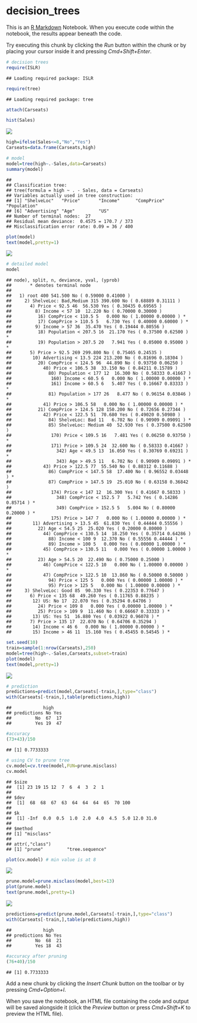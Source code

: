 decision\_trees
================

This is an [R Markdown](http://rmarkdown.rstudio.com) Notebook. When you execute code within the notebook, the results appear beneath the code.

Try executing this chunk by clicking the *Run* button within the chunk or by placing your cursor inside it and pressing *Cmd+Shift+Enter*.

``` r
# decision trees
require(ISLR)
```

    ## Loading required package: ISLR

``` r
require(tree)
```

    ## Loading required package: tree

``` r
attach(Carseats)

hist(Sales)
```

![](decisiontrees_notebook_files/figure-markdown_github/unnamed-chunk-1-1.png)

``` r
high=ifelse(Sales<=8,"No","Yes")
Carseats=data.frame(Carseats,high)
```

``` r
# model 
model=tree(high~.-Sales,data=Carseats)
summary(model)
```

    ## 
    ## Classification tree:
    ## tree(formula = high ~ . - Sales, data = Carseats)
    ## Variables actually used in tree construction:
    ## [1] "ShelveLoc"   "Price"       "Income"      "CompPrice"   "Population" 
    ## [6] "Advertising" "Age"         "US"         
    ## Number of terminal nodes:  27 
    ## Residual mean deviance:  0.4575 = 170.7 / 373 
    ## Misclassification error rate: 0.09 = 36 / 400

``` r
plot(model)
text(model,pretty=1)
```

![](decisiontrees_notebook_files/figure-markdown_github/unnamed-chunk-2-1.png)

``` r
# detailed model
model
```

    ## node), split, n, deviance, yval, (yprob)
    ##       * denotes terminal node
    ## 
    ##   1) root 400 541.500 No ( 0.59000 0.41000 )  
    ##     2) ShelveLoc: Bad,Medium 315 390.600 No ( 0.68889 0.31111 )  
    ##       4) Price < 92.5 46  56.530 Yes ( 0.30435 0.69565 )  
    ##         8) Income < 57 10  12.220 No ( 0.70000 0.30000 )  
    ##          16) CompPrice < 110.5 5   0.000 No ( 1.00000 0.00000 ) *
    ##          17) CompPrice > 110.5 5   6.730 Yes ( 0.40000 0.60000 ) *
    ##         9) Income > 57 36  35.470 Yes ( 0.19444 0.80556 )  
    ##          18) Population < 207.5 16  21.170 Yes ( 0.37500 0.62500 ) *
    ##          19) Population > 207.5 20   7.941 Yes ( 0.05000 0.95000 ) *
    ##       5) Price > 92.5 269 299.800 No ( 0.75465 0.24535 )  
    ##        10) Advertising < 13.5 224 213.200 No ( 0.81696 0.18304 )  
    ##          20) CompPrice < 124.5 96  44.890 No ( 0.93750 0.06250 )  
    ##            40) Price < 106.5 38  33.150 No ( 0.84211 0.15789 )  
    ##              80) Population < 177 12  16.300 No ( 0.58333 0.41667 )  
    ##               160) Income < 60.5 6   0.000 No ( 1.00000 0.00000 ) *
    ##               161) Income > 60.5 6   5.407 Yes ( 0.16667 0.83333 ) *
    ##              81) Population > 177 26   8.477 No ( 0.96154 0.03846 ) *
    ##            41) Price > 106.5 58   0.000 No ( 1.00000 0.00000 ) *
    ##          21) CompPrice > 124.5 128 150.200 No ( 0.72656 0.27344 )  
    ##            42) Price < 122.5 51  70.680 Yes ( 0.49020 0.50980 )  
    ##              84) ShelveLoc: Bad 11   6.702 No ( 0.90909 0.09091 ) *
    ##              85) ShelveLoc: Medium 40  52.930 Yes ( 0.37500 0.62500 )  
    ##               170) Price < 109.5 16   7.481 Yes ( 0.06250 0.93750 ) *
    ##               171) Price > 109.5 24  32.600 No ( 0.58333 0.41667 )  
    ##                 342) Age < 49.5 13  16.050 Yes ( 0.30769 0.69231 ) *
    ##                 343) Age > 49.5 11   6.702 No ( 0.90909 0.09091 ) *
    ##            43) Price > 122.5 77  55.540 No ( 0.88312 0.11688 )  
    ##              86) CompPrice < 147.5 58  17.400 No ( 0.96552 0.03448 ) *
    ##              87) CompPrice > 147.5 19  25.010 No ( 0.63158 0.36842 )  
    ##               174) Price < 147 12  16.300 Yes ( 0.41667 0.58333 )  
    ##                 348) CompPrice < 152.5 7   5.742 Yes ( 0.14286 0.85714 ) *
    ##                 349) CompPrice > 152.5 5   5.004 No ( 0.80000 0.20000 ) *
    ##               175) Price > 147 7   0.000 No ( 1.00000 0.00000 ) *
    ##        11) Advertising > 13.5 45  61.830 Yes ( 0.44444 0.55556 )  
    ##          22) Age < 54.5 25  25.020 Yes ( 0.20000 0.80000 )  
    ##            44) CompPrice < 130.5 14  18.250 Yes ( 0.35714 0.64286 )  
    ##              88) Income < 100 9  12.370 No ( 0.55556 0.44444 ) *
    ##              89) Income > 100 5   0.000 Yes ( 0.00000 1.00000 ) *
    ##            45) CompPrice > 130.5 11   0.000 Yes ( 0.00000 1.00000 ) *
    ##          23) Age > 54.5 20  22.490 No ( 0.75000 0.25000 )  
    ##            46) CompPrice < 122.5 10   0.000 No ( 1.00000 0.00000 ) *
    ##            47) CompPrice > 122.5 10  13.860 No ( 0.50000 0.50000 )  
    ##              94) Price < 125 5   0.000 Yes ( 0.00000 1.00000 ) *
    ##              95) Price > 125 5   0.000 No ( 1.00000 0.00000 ) *
    ##     3) ShelveLoc: Good 85  90.330 Yes ( 0.22353 0.77647 )  
    ##       6) Price < 135 68  49.260 Yes ( 0.11765 0.88235 )  
    ##        12) US: No 17  22.070 Yes ( 0.35294 0.64706 )  
    ##          24) Price < 109 8   0.000 Yes ( 0.00000 1.00000 ) *
    ##          25) Price > 109 9  11.460 No ( 0.66667 0.33333 ) *
    ##        13) US: Yes 51  16.880 Yes ( 0.03922 0.96078 ) *
    ##       7) Price > 135 17  22.070 No ( 0.64706 0.35294 )  
    ##        14) Income < 46 6   0.000 No ( 1.00000 0.00000 ) *
    ##        15) Income > 46 11  15.160 Yes ( 0.45455 0.54545 ) *

``` r
set.seed(10)
train=sample(1:nrow(Carseats),250)
model=tree(high~.-Sales,Carseats,subset=train)
plot(model)
text(model,pretty=1)
```

![](decisiontrees_notebook_files/figure-markdown_github/unnamed-chunk-3-1.png)

``` r
# prediction
predictions=predict(model,Carseats[-train,],type="class")
with(Carseats[-train,],table(predictions,high))
```

    ##            high
    ## predictions No Yes
    ##         No  67  17
    ##         Yes 19  47

``` r
#accuracy
(73+43)/150
```

    ## [1] 0.7733333

``` r
# using CV to prune tree
cv.model=cv.tree(model,FUN=prune.misclass)
cv.model
```

    ## $size
    ##  [1] 23 19 15 12  7  6  4  3  2  1
    ## 
    ## $dev
    ##  [1]  68  68  67  63  64  64  64  65  70 100
    ## 
    ## $k
    ##  [1] -Inf  0.0  0.5  1.0  2.0  4.0  4.5  5.0 12.0 31.0
    ## 
    ## $method
    ## [1] "misclass"
    ## 
    ## attr(,"class")
    ## [1] "prune"         "tree.sequence"

``` r
plot(cv.model) # min value is at 8
```

![](decisiontrees_notebook_files/figure-markdown_github/unnamed-chunk-4-1.png)

``` r
prune.model=prune.misclass(model,best=13)
plot(prune.model)
text(prune.model,pretty=1)
```

![](decisiontrees_notebook_files/figure-markdown_github/unnamed-chunk-4-2.png)

``` r
predictions=predict(prune.model,Carseats[-train,],type="class")
with(Carseats[-train,],table(predictions,high))
```

    ##            high
    ## predictions No Yes
    ##         No  68  21
    ##         Yes 18  43

``` r
#accuracy after pruning
(76+40)/150
```

    ## [1] 0.7733333

Add a new chunk by clicking the *Insert Chunk* button on the toolbar or by pressing *Cmd+Option+I*.

When you save the notebook, an HTML file containing the code and output will be saved alongside it (click the *Preview* button or press *Cmd+Shift+K* to preview the HTML file).
